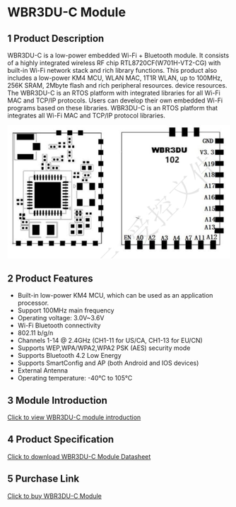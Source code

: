 

# WBR3DU-C Module


## 1 Product Description
WBR3DU-C is a low-power embedded Wi-Fi + Bluetooth module. It consists of a highly integrated wireless RF chip
RTL8720CF(W701H-VT2-CG) with built-in Wi-Fi network stack and rich library functions. This product also includes a low-power KM4
MCU, WLAN MAC, 1T1R WLAN, up to 100MHz, 256K SRAM, 2Mbyte flash and rich peripheral resources.
device resources.
The WBR3DU-C is an RTOS platform with integrated libraries for all Wi-Fi MAC and TCP/IP protocols. Users can develop their own embedded Wi-Fi programs based on these libraries.
WBR3DU-C is an RTOS platform that integrates all Wi-Fi MAC and TCP/IP protocol libraries.

![8720cf](/assets/images/8720CF/8720cf.png)

## 2 Product Features
- Built-in low-power KM4 MCU, which can be used as an application processor.
- Support 100MHz main frequency
- Operating voltage: 3.0V~3.6V
- Wi-Fi Bluetooth connectivity
- 802.11 b/g/n
- Channels 1-14 @ 2.4GHz (CH1-11 for US/CA, CH1-13 for EU/CN)
- Supports WEP,WPA/WPA2,WPA2 PSK (AES) security mode
- Supports Bluetooth 4.2 Low Energy
- Supports SmartConfig and AP (both Android and IOS devices)
- External Antenna
- Operating temperature: -40°C to 105°C


## 3 Module Introduction
[Click to view WBR3DU-C module introduction](../../services_support/8720cf/WBR3DU-C_datasheet.md)

## 4 Product Specification
[Click to download WBR3DU-C Module Datasheet](../../download/8720cf/8720cf_datasheet.md)

## 5 Purchase Link
[Click to buy WBR3DU-C Module](../../buy_sample/8720cf.md)